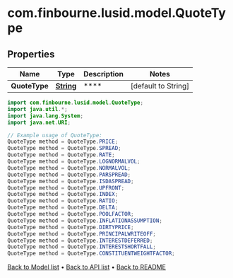 # com.finbourne.lusid.model.QuoteType

## Properties

Name | Type | Description | Notes
------------ | ------------- | ------------- | -------------
**QuoteType** | [**String**](.md) | **** | [default to String]

```java
import com.finbourne.lusid.model.QuoteType;
import java.util.*;
import java.lang.System;
import java.net.URI;

// Example usage of QuoteType:
QuoteType method = QuoteType.PRICE;
QuoteType method = QuoteType.SPREAD;
QuoteType method = QuoteType.RATE;
QuoteType method = QuoteType.LOGNORMALVOL;
QuoteType method = QuoteType.NORMALVOL;
QuoteType method = QuoteType.PARSPREAD;
QuoteType method = QuoteType.ISDASPREAD;
QuoteType method = QuoteType.UPFRONT;
QuoteType method = QuoteType.INDEX;
QuoteType method = QuoteType.RATIO;
QuoteType method = QuoteType.DELTA;
QuoteType method = QuoteType.POOLFACTOR;
QuoteType method = QuoteType.INFLATIONASSUMPTION;
QuoteType method = QuoteType.DIRTYPRICE;
QuoteType method = QuoteType.PRINCIPALWRITEOFF;
QuoteType method = QuoteType.INTERESTDEFERRED;
QuoteType method = QuoteType.INTERESTSHORTFALL;
QuoteType method = QuoteType.CONSTITUENTWEIGHTFACTOR;
```


[Back to Model list](../README.md#documentation-for-models) &#8226; [Back to API list](../README.md#documentation-for-api-endpoints) &#8226; [Back to README](../README.md)
